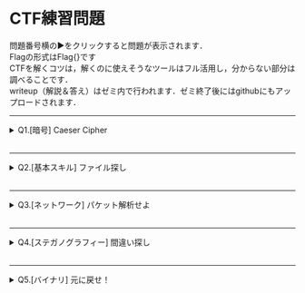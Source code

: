 # CTF練習問題
問題番号横の▶をクリックすると問題が表示されます．<br>
Flagの形式はFlag{}です<br>
CTFを解くコツは，解くのに使えそうなツールはフル活用し，分からない部分は調べることです．<br>
writeup（解説＆答え）はゼミ内で行われます．ゼミ終了後にはgithubにもアップロードされます．

---
<details>
<summary>Q1.[暗号] Caeser Cipher </summary>
友達から暗号化されたFlagを受け取ったんだけど，復号の仕方がわからない...<br>
そういえば，渡されたときに友達が「シーザー」って言ってた気がするんだけど，なにか心当たりはあるかい？？<br><br>
暗号文はこれだよ<br>
Iodj{3dvb_f4hvhu_f1skhu}<br><br><br>
<details>
<summary><span style="color: red; ">ヒントを表示</span></summary>

**シーザー暗号**で調べてみよう！
</details>
</details>
<br>

---
<details>
<summary>Q2.[基本スキル] ファイル探し</summary>
次のzipファイルを解凍してFlagを探す問題だけど，同じようなファイルが100個もあるみたいなんだ．1つ1つ確認するのも大変だし，Flagが含まれたファイルを特定できる何かがあればいいんだけど...<br><br>

[WhereIsFlag.zip](https://github.com/H0ndh11/CTF/raw/main/%E3%82%BC%E3%83%9F%E7%99%BA%E8%A1%A8%E8%B3%87%E6%96%99/%E5%95%8F%E9%A1%8Cfile%E7%BD%AE%E3%81%8D%E5%A0%B4/WhereIsFlag.zip)<br><br>
<details>
<summary><span style="color: red; ">ヒントを表示</span></summary>
ファイル内の文字列を抽出・検索できるコマンドがあるらしい...<br>
調べてみよう！
</details>
</details>
<br>

---

<details>
<summary>Q3.[ネットワーク] パケット解析せよ</summary>
Flagが含まれた通信の傍受に成功したぞ．このpcapファイル内にあるはずたから探してみてくれ．<br><br>

[shark.pcap](https://github.com/H0ndh11/CTF/raw/main/%E3%82%BC%E3%83%9F%E7%99%BA%E8%A1%A8%E8%B3%87%E6%96%99/%E5%95%8F%E9%A1%8Cfile%E7%BD%AE%E3%81%8D%E5%A0%B4/shark.pcap)<br><br>
<details>
<summary><span style="color: red; ">ヒントを表示</span></summary>
パケット解析といえばWireshark！とにかく触ってみよう！
</details>
</details>

<br>

---
<details>
<summary>Q4.[ステガノグラフィー] 間違い探し</summary>
この間違い探しを解くとFlagがもらえるらしいが，昨日丸一日見比べてたけど見つからなかったよ．ほんとに間違いなんてあるのか？？<br>
※「右クリック->名前を付けてリンク先を保存」で保存できます<br><br>

[1枚目.jpg](https://github.com/H0ndh11/CTF/raw/main/%E3%82%BC%E3%83%9F%E7%99%BA%E8%A1%A8%E8%B3%87%E6%96%99/%E5%95%8F%E9%A1%8Cfile%E7%BD%AE%E3%81%8D%E5%A0%B4/%E9%96%93%E9%81%95%E3%81%84%E6%8E%A2%E3%81%971%E6%9E%9A%E7%9B%AE.jpg) [2枚目.jpg](https://github.com/H0ndh11/CTF/raw/main/%E3%82%BC%E3%83%9F%E7%99%BA%E8%A1%A8%E8%B3%87%E6%96%99/%E5%95%8F%E9%A1%8Cfile%E7%BD%AE%E3%81%8D%E5%A0%B4/%E9%96%93%E9%81%95%E3%81%84%E6%8E%A2%E3%81%972%E6%9E%9A%E7%9B%AE.jpg)<br><br>
<details>
<summary><span style="color: red; ">ヒントを表示</span></summary>
どうやら人間の目には分からないようだ．1つ1つのピクセルのRGB値を比較してみるべきか...？？
</details>
</details>
<br>

---
<details>
<summary>Q5.[バイナリ] 元に戻せ！</summary>
Flagが書かれていると思われるファイルを見つけた．しかしどうやらファイルのヘッダーが破損しているみたいだ．どうにかして元通りにしてくれないかな？？<br>
※「右クリック->名前を付けてリンク先を保存」で保存できます<br><br>

[BrokenFile.png](https://github.com/H0ndh11/CTF/raw/main/%E3%82%BC%E3%83%9F%E7%99%BA%E8%A1%A8%E8%B3%87%E6%96%99/%E5%95%8F%E9%A1%8Cfile%E7%BD%AE%E3%81%8D%E5%A0%B4/BrokenFile.PNG)<br><br>
<details>
<summary><span style="color: red; ">ヒントを表示</span></summary>
まずはバイナリエディタなどでバイナリデータを確認しよう．PNGファイルのフォーマットと明らかに異なる部分があるはずだ．
</details>
</details>
